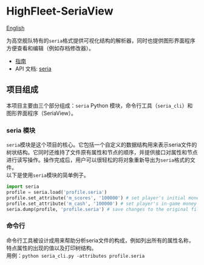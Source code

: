# HighFleet-SeriaView

[English](README.md)

为高空舰队特有的`seria`格式提供可视化结构的解析器，同时也提供图形界面程序方便查看和编辑（例如存档修改器）。

- [指南](/docs/)  
- API 文档: [seria](https://html-preview.github.io/?url=https://github.com/DKAMX/HighFleet-SeriaView/blob/main/docs/seria.html)

## 项目组成

本项目主要由三个部分组成：`seria` Python 模块，命令行工具（`seria_cli`）和图形界面程序（SeriaView）。

### seria 模块

`seria`模块是这个项目的核心。它包括一个自定义的数据结构用来表示seria文件的树状结构。它同时还维持了文件原有属性和节点的顺序，并提供接口对属性和节点进行读写操作。操作完成后，用户可以很轻松的将对象重新导出为`seria`格式的文件。  
以下是使用`seria`模块的简单例子。

```python
import seria
profile = seria.load('profile.seria')
profile.set_attribute('m_scores', '100000') # set player's initial money
profile.set_attribute('m_cash', '100000') # set player's in-game money
seria.dump(profile, 'profile.seria') # save changes to the original file
```

### 命令行

命令行工具被设计成用来帮助分析seria文件的构成，例如列出所有的属性名称，特点属性的出现的值以及打印树结构。  
用例：`python seria_cli.py -attributes profile.seria`

